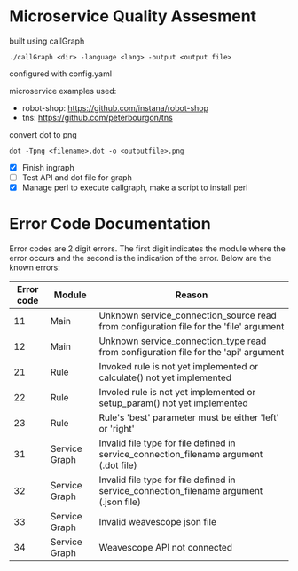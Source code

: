 # Microservice Quality Assesment

built using callGraph

```
./callGraph <dir> -language <lang> -output <output file>
```

configured with config.yaml

microservice examples used:

- robot-shop: https://github.com/instana/robot-shop
- tns: https://github.com/peterbourgon/tns

convert dot to png

```
dot -Tpng <filename>.dot -o <outputfile>.png
```

- [x] Finish ingraph
- [ ] Test API and dot file for graph
- [x] Manage perl to execute callgraph, make a script to install perl

# Error Code Documentation

Error codes are 2 digit errors. The first digit indicates the module where the error occurs and the second is the indication of the error. Below are the known errors:

| Error code | Module        | Reason                                                                                  |
| ---------- | ------------- | --------------------------------------------------------------------------------------- |
| 11         | Main          | Unknown service_connection_source read from configuration file for the 'file' argument  |
| 12         | Main          | Unknown service_connection_type read from configuration file for the 'api' argument     |
| 21         | Rule          | Invoked rule is not yet implemented or calculate() not yet implemented                  |
| 22         | Rule          | Involed rule is not yet implemented or setup_param() not yet implemented                |
| 23         | Rule          | Rule's 'best' parameter must be either 'left' or 'right'                                |
| 31         | Service Graph | Invalid file type for file defined in service_connection_filename argument (.dot file)  |
| 32         | Service Graph | Invalid file type for file defined in service_connection_filename argument (.json file) |
| 33         | Service Graph | Invalid weavescope json file                                                            |
| 34         | Service Graph | Weavescope API not connected                                                            |
